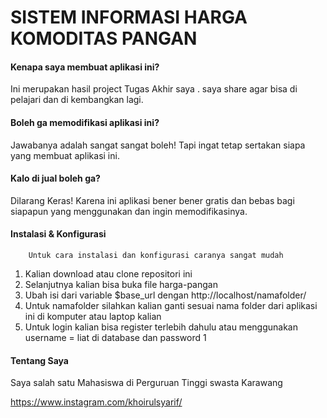 # SISTEM INFORMASI HARGA KOMODITAS PANGAN

#### Kenapa saya membuat aplikasi ini?

Ini merupakan hasil project Tugas Akhir saya . saya share agar bisa di pelajari dan di kembangkan lagi.

#### Boleh ga memodifikasi aplikasi ini?

Jawabanya adalah sangat sangat boleh! Tapi ingat tetap sertakan siapa yang membuat aplikasi ini.


#### Kalo di jual boleh ga?

Dilarang Keras!  Karena ini aplikasi bener bener gratis dan bebas bagi siapapun yang menggunakan dan ingin memodifikasinya.

#### Instalasi & Konfigurasi


		Untuk cara instalasi dan konfigurasi caranya sangat mudah

1. Kalian download atau clone repositori ini
2. Selanjutnya kalian bisa buka file harga-pangan
3. Ubah isi dari variable $base_url dengan http://localhost/namafolder/
4. Untuk namafolder silahkan kalian ganti sesuai nama folder dari aplikasi ini di komputer atau laptop kalian
5. Untuk login kalian bisa register terlebih dahulu atau menggunakan username = liat di database dan password 1


#### Tentang Saya
Saya salah satu Mahasiswa di Perguruan Tinggi swasta Karawang 


https://www.instagram.com/khoirulsyarif/

